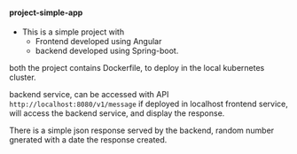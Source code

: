 #### project-simple-app

- This is a simple project with 
   - Frontend developed using Angular
   - backend developed using Spring-boot.
 
 both the project contains Dockerfile, to deploy in the local kubernetes cluster.
 
 backend service, can be accessed with API `http://localhost:8080/v1/message` if deployed in localhost
 frontend service, will access the backend service, and display the response.
 
 There is a simple json response served by the backend, random number gnerated with a date the response created.
 
